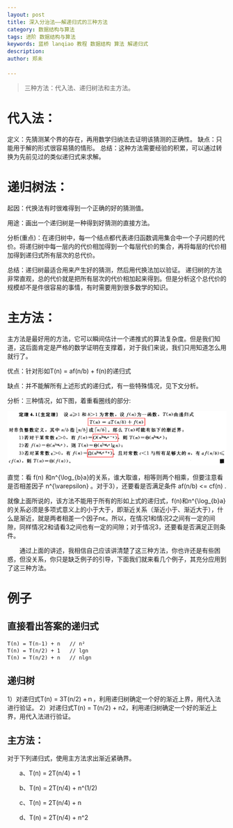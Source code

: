 ```yaml
---
layout: post
title: 深入分治法——解递归式的三种方法
category: 数据结构与算法
tags: 进阶 数据结构与算法
keywords: 蓝桥 lanqiao 教程 数据结构 算法 解递归式
description: 
author: 郑未

---
```


> 三种方法：代入法、递归树法和主方法。

# 代入法：

定义：先猜测某个界的存在，再用数学归纳法去证明该猜测的正确性。 
缺点：只能用于解的形式很容易猜的情形。 
总结：这种方法需要经验的积累，可以通过转换为先前见过的类似递归式来求解。

# 递归树法：

起因：代换法有时很难得到一个正确的好的猜测值。 

用途：画出一个递归树是一种得到好猜测的直接方法。 

分析(重点)：在递归树中，每一个结点都代表递归函数调用集合中一个子问题的代价。将递归树中每一层内的代价相加得到一个每层代价的集合，再将每层的代价相加得到递归式所有层次的总代价。 

总结：递归树最适合用来产生好的猜测，然后用代换法加以验证。 
递归树的方法非常直观，总的代价就是把所有层次的代价相加起来得到。但是分析这个总代价的规模却不是件很容易的事情，有时需要用到很多数学的知识。

# 主方法：

主方法是最好用的方法，它可以瞬间估计一个递推式的算法复杂度。但是我们知道，这后面肯定是严格的数学证明在支撑着，对于我们来说，我们只用知道怎么用就行了。

优点：针对形如T(n) = af(n/b) + f(n)的递归式

缺点：并不能解所有上述形式的递归式，有一些特殊情况，见下文分析。

分析：三种情况，如下图，着重看圈线的部分:

![主定理](/public/img/algorithm/dcc11-master-theorem.png)

<p class="text-error">
直觉：看 f(n) 和n^{\log_{b}a}的关系，谁大取谁，相等则两个相乘，但要注意看是否相差因子 n^{\varepsilon} 。对于3），还要看是否满足条件 af(n/b) <= cf(n) .
</p>

就像上面所说的，该方法不能用于所有的形如上式的递归式，f(n)和n^{\log_{b}a}的关系必须是多项式意义上的小于大于，即渐近关系（渐近小于、渐近大于），什么是渐近，就是两者相差一个因子nε。所以，在情况1和情况2之间有一定的间隙，同样情况2和请看3之间也有一定的间隙；对于情况3，还要看是否满足正则条件。


　　通过上面的讲述，我相信自己应该讲清楚了这三种方法，你也许还是有些困惑，但没关系，你只是缺乏例子的引导，下面我们就来看几个例子，其充分应用到了这三种方法。

# 例子

## 直接看出答案的递归式

    T(n) = T(n-1) + n   // n²
    T(n) = T(n/2) + 1   // lgn
    T(n) = T(n/2) + n   // nlgn

## 递归树

1）对递归式T(n) = 3T(n/2) +ｎ，利用递归树确定一个好的渐近上界，用代入法进行验证。
2）对递归式T(n) = T(n/2) + n2，利用递归树确定一个好的渐近上界，用代入法进行验证。

## 主方法：

对于下列递归式，使用主方法求出渐近紧确界。

　　a、T(n) = 2T(n/4) + 1

　　b、T(n) = 2T(n/4) + n^(1/2)

　　c、T(n) = 2T(n/4) + n

　　d、T(n) = 2T(n/4) + n^2